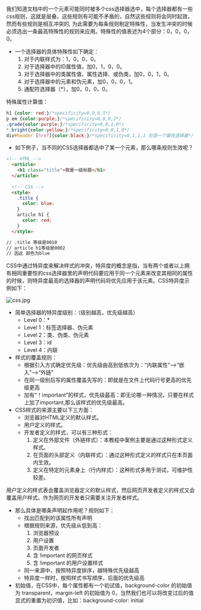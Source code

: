我们知道文档中的一个元素可能同时被多个css选择器选中，每个选择器都有一些css规则，这就是层叠。这些规则有可能不矛盾的，自然这些规则将会同时起效，然而有些规则是相互冲突的, 为此需要为每条规则制定特殊性，当发生冲突的时候必须选出一条最高特殊性的规则来应用。特殊性的值表述为4个部分：0，0，0，0。

- 一个选择器的具体特殊性如下确定：
  1. 对于内联样式为：1，0，0，0。
  2. 对于选择器中的ID属性值，加0，1，0，0。
  3. 对于选择器中的类属性值、属性选择、或伪类，加0，0，1，0。
  4. 对于选择器中的元素和伪元素，加0，0，0，1。
  5. 通配符选择器（*），加0，0，0，0。

特殊属性计算值：

```css
h1 {color: red;}/*specificity=0,0,0,1*/
p em {color:purple;}/*specificity=0,0,0,2*/
.grade{color:purple;}/*specificity=0,0,1,0*/
*.bright{color:yellow;}/*specificity=0,0,1,0*/
div#header [href]{color:black;}/*specificity=0,1,1,1 包涵一个属性选择器*/
```

- 如下例子，当不同的CSS选择器都选中了某一个元素，那么哪条规则生效呢？

```html
<!-- HTML -->
  <article>
    <h1 class="title">我是一级标题</h1>
  </article>
  
  <!-- CSS -->
  <style>
    .title {
      color: blue;
    }
    article h1 {
      color: red;
    }
  </style>

// .title 等级是0010
// article h1等级是0002
// 因此 颜色为blue
```

CSS中通过特异度来解决样式的冲突，特异度的概念是指，当有两个或者以上拥有相同重要性的css选择器里的声明代码要应用于同一个元素来改变其相同的属性的时候，则特异度最高的选择器的声明代码将优先应用于该元素。CSS特异度示例如下：

![css.jpg](http://ww1.sinaimg.cn/large/005NUwyggy1ga4ct32g2ij30y005c3zi.jpg)

- 简单选择器的特异度级别：（级别越高，优先级越高）
  - Level 0：*
  - Level 1：标签选择器、伪元素
  - Level 2：类、伪类、伪元素
  - Level 3：id
  - Level 4：内联
- 样式的覆盖规则：
  - 根据引入方式确定优先级：优先级由高到低依次为：“内联属性”——>“嵌入”——>“外链”
  - 在同一级别后写的属性覆盖先写的：即就是在文件上代码行号更高的优先级更高
  - 加有“！important”的样式，优先级最高：即无论哪一种情况，只要在样式上加了important,那么该样式的优先级最高。
- CSS样式的来源主要以下三方面：
  - 浏览器对HTML定义的默认样式。
  - 用户定义的样式。
  - 开发者定义的样式，可以有三种形式：
    1. 定义在外部文件（外链样式）：本教程中案例主要是通过这种形式定义样式。
    2. 在页面的头部定义（内联样式）：通过这种形式定义的样式只在本页面内生效。
    3. 定义在特定的元素身上（行内样式）：这种形式多用于测试，可维护性较差。

用户定义的样式表会覆盖浏览器定义的默认样式，然后网页开发者定义的样式又会覆盖用户样式。作为网页的开发者只需要关注开发者样式。

- 那么具体是哪条声明起作用呢？规则如下：
  - 找出匹配到的该属性所有声明
  - 根据规则来源，优先级从低到高：
    1. 浏览器预设
    2. 用户设置
    3. 页面开发者
    4. 含 !important 的网页样式
    5. 含 !important 的用户设置样式
  - 同一来源中，按照特异度排序，越特殊优先级越高
  - 特异度一样时，按照样式书写顺序，后面的优先级高
- 初始值，在CSS中，每个属性都有一个初试值，background-color 的初始值为 transparent，margin-left 的初始值为 0，当然我们也可以将改变过后的值显式的重置为初识值，比如：background-color: initial










